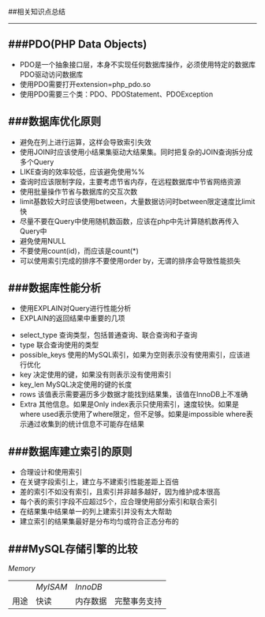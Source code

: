 ##相关知识点总结
***
###PDO(PHP Data Objects)
---
* PDO是一个抽象接口层，本身不实现任何数据库操作，必须使用特定的数据库PDO驱动访问数据库
* 使用PDO需要打开extension=php_pdo.so
* 使用PDO需要三个类：PDO、PDOStatement、PDOException

###数据库优化原则
---
* 避免在列上进行运算，这样会导致索引失效
* 使用JOIN时应该使用小结果集驱动大结果集。同时把复杂的JOIN查询拆分成多个Query
* LIKE查询的效率较低，应该避免使用%%
* 查询时应该限制字段，主要考虑节省内存，在远程数据库中节省网络资源
* 使用批量操作节省与数据库的交互次数
* limit基数较大时应该使用between，大量数据访问时between限定速度比limit快
* 尽量不要在Query中使用随机数函数，应该在php中先计算随机数再传入Query中
* 避免使用NULL
* 不要使用count(id)，而应该是count(*)
* 可以使用索引完成的排序不要使用order by，无谓的排序会导致性能损失

###数据库性能分析
---
* 使用EXPLAIN对Query进行性能分析
* EXPLAIN的返回结果中重要的几项
 + select_type 查询类型，包括普通查询、联合查询和子查询
 + type 联合查询使用的类型
 + possible_keys 使用的MySQL索引，如果为空则表示没有使用索引，应该进行优化
 + key 决定使用的键，如果没有则表示没有使用索引
 + key_len MySQL决定使用的键的长度
 + rows 该值表示需要遍历多少数据才能找到结果集，该值在InnoDB上不准确
 + Extra 其他信息。如果是Only index表示只使用索引，速度较快。如果是where used表示使用了where限定，但不足够。如果是impossible where表示通过收集到的统计信息不可能存在结果

###数据库建立索引的原则
---
* 合理设计和使用索引
* 在关键字段索引上，建立与不建索引性能差距上百倍
* 差的索引不如没有索引，且索引并非越多越好，因为维护成本很高
* 每个表的索引字段不应超过5个，应合理使用部分索引和联合索引
* 在结果集中结果单一的列上建索引并没有太大帮助
* 建立索引的结果集最好是分布均匀或符合正态分布的

###MySQL存储引擎的比较
---
<table>
	<tbody>
		<tr><td></td><td><em>MyISAM</em></td><em>Memory</em></td><td><em>InnoDB</em></td></tr>
		<tr><td>用途</td><td>快读</td><td>内存数据</td><td>完整事务支持</td></tr>
	</tbody>
</table>

